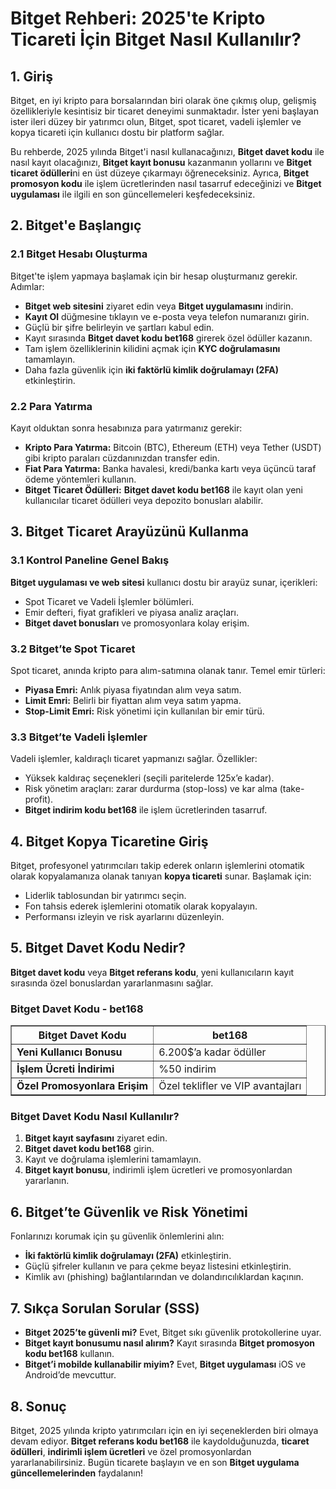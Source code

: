 <h1>Bitget Rehberi: 2025'te Kripto Ticareti İçin Bitget Nasıl Kullanılır?</h1>
<h2>1. Giriş</h2>
<p>Bitget, en iyi kripto para borsalarından biri olarak öne çıkmış olup, gelişmiş özellikleriyle kesintisiz bir ticaret deneyimi sunmaktadır. İster yeni başlayan ister ileri düzey bir yatırımcı olun, Bitget, spot ticaret, vadeli işlemler ve kopya ticareti için kullanıcı dostu bir platform sağlar.</p>
<p>Bu rehberde, 2025 yılında Bitget'i nasıl kullanacağınızı, <strong>Bitget davet kodu</strong> ile nasıl kayıt olacağınızı, <strong>Bitget kayıt bonusu</strong> kazanmanın yollarını ve <strong>Bitget ticaret ödülleri</strong>ni en üst düzeye çıkarmayı öğreneceksiniz. Ayrıca, <strong>Bitget promosyon kodu</strong> ile işlem ücretlerinden nasıl tasarruf edeceğinizi ve <strong>Bitget uygulaması</strong> ile ilgili en son güncellemeleri keşfedeceksiniz.</p>

<h2>2. Bitget'e Başlangıç</h2>
<h3>2.1 Bitget Hesabı Oluşturma</h3>
<p>Bitget'te işlem yapmaya başlamak için bir hesap oluşturmanız gerekir. Adımlar:</p>
<ul>
    <li><strong>Bitget web sitesini</strong> ziyaret edin veya <strong>Bitget uygulamasını</strong> indirin.</li>
    <li><strong>Kayıt Ol</strong> düğmesine tıklayın ve e-posta veya telefon numaranızı girin.</li>
    <li>Güçlü bir şifre belirleyin ve şartları kabul edin.</li>
    <li>Kayıt sırasında <strong>Bitget davet kodu bet168</strong> girerek özel ödüller kazanın.</li>
    <li>Tam işlem özelliklerinin kilidini açmak için <strong>KYC doğrulamasını</strong> tamamlayın.</li>
    <li>Daha fazla güvenlik için <strong>iki faktörlü kimlik doğrulamayı (2FA)</strong> etkinleştirin.</li>
</ul>

<h3>2.2 Para Yatırma</h3>
<p>Kayıt olduktan sonra hesabınıza para yatırmanız gerekir:</p>
<ul>
    <li><strong>Kripto Para Yatırma:</strong> Bitcoin (BTC), Ethereum (ETH) veya Tether (USDT) gibi kripto paraları cüzdanınızdan transfer edin.</li>
    <li><strong>Fiat Para Yatırma:</strong> Banka havalesi, kredi/banka kartı veya üçüncü taraf ödeme yöntemleri kullanın.</li>
    <li><strong>Bitget Ticaret Ödülleri:</strong> <strong>Bitget davet kodu bet168</strong> ile kayıt olan yeni kullanıcılar ticaret ödülleri veya depozito bonusları alabilir.</li>
</ul>

<h2>3. Bitget Ticaret Arayüzünü Kullanma</h2>
<h3>3.1 Kontrol Paneline Genel Bakış</h3>
<p><strong>Bitget uygulaması ve web sitesi</strong> kullanıcı dostu bir arayüz sunar, içerikleri:</p>
<ul>
    <li>Spot Ticaret ve Vadeli İşlemler bölümleri.</li>
    <li>Emir defteri, fiyat grafikleri ve piyasa analiz araçları.</li>
    <li><strong>Bitget davet bonusları</strong> ve promosyonlara kolay erişim.</li>
</ul>

<h3>3.2 Bitget’te Spot Ticaret</h3>
<p>Spot ticaret, anında kripto para alım-satımına olanak tanır. Temel emir türleri:</p>
<ul>
    <li><strong>Piyasa Emri:</strong> Anlık piyasa fiyatından alım veya satım.</li>
    <li><strong>Limit Emri:</strong> Belirli bir fiyattan alım veya satım yapma.</li>
    <li><strong>Stop-Limit Emri:</strong> Risk yönetimi için kullanılan bir emir türü.</li>
</ul>

<h3>3.3 Bitget’te Vadeli İşlemler</h3>
<p>Vadeli işlemler, kaldıraçlı ticaret yapmanızı sağlar. Özellikler:</p>
<ul>
    <li>Yüksek kaldıraç seçenekleri (seçili paritelerde 125x’e kadar).</li>
    <li>Risk yönetim araçları: zarar durdurma (stop-loss) ve kar alma (take-profit).</li>
    <li><strong>Bitget indirim kodu bet168</strong> ile işlem ücretlerinden tasarruf.</li>
</ul>

<h2>4. Bitget Kopya Ticaretine Giriş</h2>
<p>Bitget, profesyonel yatırımcıları takip ederek onların işlemlerini otomatik olarak kopyalamanıza olanak tanıyan <strong>kopya ticareti</strong> sunar. Başlamak için:</p>
<ul>
    <li>Liderlik tablosundan bir yatırımcı seçin.</li>
    <li>Fon tahsis ederek işlemlerini otomatik olarak kopyalayın.</li>
    <li>Performansı izleyin ve risk ayarlarını düzenleyin.</li>
</ul>

<h2>5. Bitget Davet Kodu Nedir?</h2>
<p><strong>Bitget davet kodu</strong> veya <strong>Bitget referans kodu</strong>, yeni kullanıcıların kayıt sırasında özel bonuslardan yararlanmasını sağlar.</p>

<h3>Bitget Davet Kodu - bet168</h3>
<table border="1">
    <tr>
        <th>Bitget Davet Kodu</th>
        <th>bet168</th>
    </tr>
    <tr>
        <td><strong>Yeni Kullanıcı Bonusu</strong></td>
        <td>6.200$’a kadar ödüller</td>
    </tr>
    <tr>
        <td><strong>İşlem Ücreti İndirimi</strong></td>
        <td>%50 indirim</td>
    </tr>
    <tr>
        <td><strong>Özel Promosyonlara Erişim</strong></td>
        <td>Özel teklifler ve VIP avantajları</td>
    </tr>
</table>

<h3>Bitget Davet Kodu Nasıl Kullanılır?</h3>
<ol>
    <li><strong>Bitget kayıt sayfasını</strong> ziyaret edin.</li>
    <li><strong>Bitget davet kodu bet168</strong> girin.</li>
    <li>Kayıt ve doğrulama işlemlerini tamamlayın.</li>
    <li><strong>Bitget kayıt bonusu</strong>, indirimli işlem ücretleri ve promosyonlardan yararlanın.</li>
</ol>

<h2>6. Bitget’te Güvenlik ve Risk Yönetimi</h2>
<p>Fonlarınızı korumak için şu güvenlik önlemlerini alın:</p>
<ul>
    <li><strong>İki faktörlü kimlik doğrulamayı (2FA)</strong> etkinleştirin.</li>
    <li>Güçlü şifreler kullanın ve para çekme beyaz listesini etkinleştirin.</li>
    <li>Kimlik avı (phishing) bağlantılarından ve dolandırıcılıklardan kaçının.</li>
</ul>

<h2>7. Sıkça Sorulan Sorular (SSS)</h2>
<ul>
    <li><strong>Bitget 2025’te güvenli mi?</strong> Evet, Bitget sıkı güvenlik protokollerine uyar.</li>
    <li><strong>Bitget kayıt bonusumu nasıl alırım?</strong> Kayıt sırasında <strong>Bitget promosyon kodu bet168</strong> kullanın.</li>
    <li><strong>Bitget’i mobilde kullanabilir miyim?</strong> Evet, <strong>Bitget uygulaması</strong> iOS ve Android’de mevcuttur.</li>
</ul>

<h2>8. Sonuç</h2> 
<p>Bitget, 2025 yılında kripto yatırımcıları için en iyi seçeneklerden biri olmaya devam ediyor. <strong>Bitget referans kodu bet168</strong> ile kaydolduğunuzda, <strong>ticaret ödülleri</strong>, <strong>indirimli işlem ücretleri</strong> ve özel promosyonlardan yararlanabilirsiniz. Bugün ticarete başlayın ve en son <strong>Bitget uygulama güncellemelerinden</strong> faydalanın!</p>

